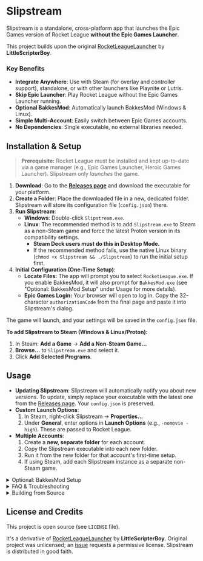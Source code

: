 # Slipstream

Slipstream is a standalone, cross-platform app that launches the Epic Games version of Rocket League **without the Epic Games Launcher**.

This project builds upon the original [RocketLeagueLauncher](https://github.com/LittleScripterBoy/RocketLeagueLauncher) by **LittleScripterBoy**.

### Key Benefits

*   **Integrate Anywhere**: Use with Steam (for overlay and controller support), standalone, or with other launchers like Playnite or Lutris.
*   **Skip Epic Launcher**: Play Rocket League without the Epic Games Launcher running.
*   **Optional BakkesMod**: Automatically launch BakkesMod (Windows & Linux).
*   **Simple Multi-Account**: Easily switch between Epic Games accounts.
*   **No Dependencies**: Single executable, no external libraries needed.

## Installation & Setup

> **Prerequisite:** Rocket League must be installed and kept up-to-date via a game manager (e.g., Epic Games Launcher, Heroic Games Launcher). Slipstream only *launches* the game.

1.  **Download**: Go to the [**Releases page**](https://github.com/jun-eau/Slipstream/releases/latest) and download the executable for your platform.
2.  **Create a Folder**: Place the downloaded file in a new, dedicated folder. Slipstream will store its configuration file (`config.json`) there.
3.  **Run Slipstream**:
    *   **Windows**: Double-click `Slipstream.exe`.
    *   **Linux**: The recommended method is to add `Slipstream.exe` to Steam as a non-Steam game and force the latest Proton version in its compatibility settings.
        *   **Steam Deck users must do this in Desktop Mode.**
        *   If the recommended method fails, use the native Linux binary (`chmod +x Slipstream && ./Slipstream`) to run the initial setup first.
4.  **Initial Configuration (One-Time Setup)**:
    *   **Locate Files:** The app will prompt you to select `RocketLeague.exe`. If you enable BakkesMod, it will also prompt for `BakkesMod.exe` (see "Optional: BakkesMod Setup" under Usage for more details).
    *   **Epic Games Login:** Your browser will open to log in. Copy the 32-character `authorizationCode` from the final page and paste it into Slipstream's dialog.

The game will launch, and your settings will be saved in the `config.json` file.

**To add Slipstream to Steam (Windows & Linux/Proton):**
1. In Steam: **Add a Game** -> **Add a Non-Steam Game...**
2. **Browse...** to `Slipstream.exe` and select it.
3. Click **Add Selected Programs**.

## Usage

*   **Updating Slipstream**: Slipstream will automatically notify you about new versions. To update, simply replace your executable with the latest one from the [Releases page](https://github.com/jun-eau/Slipstream/releases/latest). Your `config.json` is preserved.
*   **Custom Launch Options**:
    1.  In Steam, right-click Slipstream -> **Properties...**
    2.  Under **General**, enter options in **Launch Options** (e.g., `-nomovie -high`). These are passed to Rocket League.
*   **Multiple Accounts**:
    1.  Create a **new, separate folder** for each account.
    2.  Copy the Slipstream executable into each new folder.
    3.  Run it from the new folder for that account's first-time setup.
    4.  If using Steam, add each Slipstream instance as a separate non-Steam game.

<details>
<summary>Optional: BakkesMod Setup</summary>

Slipstream can automatically launch BakkesMod. If enabled during initial setup, you'll be prompted for `BakkesMod.exe`.

**Windows:**
1. Install BakkesMod from [bakkesmod.com](https://bakkesmod.com/).
2. When Slipstream asks, locate `BakkesMod.exe` (usually `C:\Program Files\BakkesMod\BakkesMod.exe`).

**Linux (using Wine/Proton):**
BakkesMod is a Windows application, so it runs within Wine/Proton.
1. Download `BakkesModSetup.exe` from [bakkesmod.com](https://bakkesmod.com/).
2. Install it using your Wine/Proton environment:
    * **Proton (via Steam):** Add `BakkesModSetup.exe` as a non-Steam game, force the same Proton version as Slipstream/Rocket League, and run it once.
    * **Wine (standalone):** `wine /path/to/BakkesModSetup.exe`.
3. Point Slipstream to the installed `BakkesMod.exe` within your Wine/Proton prefix (e.g., `~/.wine/drive_c/Program Files/BakkesMod/BakkesMod.exe` or `~/.steam/steam/steamapps/compatdata/<AppID>/pfx/drive_c/Program Files/BakkesMod/BakkesMod.exe`).

> **If "Mod is out of date, waiting for an update" appears:** In the BakkesMod window (once running with Rocket League), go to "Settings", uncheck "Enable safe mode", and click "Yes" on the warning.

> **Steam Deck Users:** Navigating the BakkesMod window in Gaming Mode may require using the `Steam` button to access window controls.

For detailed Linux help, see the [BakkesLinux guide](https://github.com/CrumblyLiquid/BakkesLinux) (Installation/Setup sections).
</details>

<details>
<summary>FAQ & Troubleshooting</summary>

#### Q: Do I still need the Epic Games Launcher installed?
Yes, for installing and updating Rocket League. Slipstream lets you play without running the Epic Launcher.

#### Q: Does this improve in-game FPS?
It can speed up game boot time but shouldn't affect in-game FPS.

#### Q: What's the difference between this and Heroic/Legendary?
Slipstream is minimal, focused only on launching Rocket League via other launchers (like Steam) without extra dependencies. Heroic/Legendary manage entire game libraries.

#### Q: Does Slipstream modify game files?
No. It only reads your game path to launch the game.
</details>

<details>
<summary>Building from Source</summary>

Requires **Go toolchain** (v1.24+).

1.  **Clone:** `git clone https://github.com/jun-eau/Slipstream.git`
2.  **Navigate:** `cd Slipstream`
3.  **Build:**
    *   **Windows (64-bit):** `go build -o Slipstream.exe .`
        *   Cross-compile on Linux/macOS: `GOOS=windows GOARCH=amd64 go build -o Slipstream.exe .`
    *   **Linux (64-bit):** `go build -o Slipstream .`
        *   Cross-compile on Windows: `$env:GOOS = "linux"; $env:GOARCH = "amd64"; go build -o Slipstream .`

The executable will be in the project directory.
</details>

## License and Credits

This project is open source (see `LICENSE` file).

It's a derivative of [RocketLeagueLauncher](https://github.com/LittleScripterBoy/RocketLeagueLauncher) by **LittleScripterBoy**. Original project was unlicensed; an [issue](https://github.com/LittleScripterBoy/RocketLeagueLauncher/issues/1) requests a permissive license. Slipstream is distributed in good faith.
